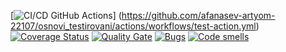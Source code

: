 [![CI/CD GitHub Actions](https://github.com/afanasev-artyom-22107/osnovi_testirovani/actions/workflows/test-action.yml/badge.svg)]
(https://github.com/afanasev-artyom-22107/osnovi_testirovani/actions/workflows/test-action.yml)
[![Coverage Status](https://coveralls.io/repos/github/Afanasev-Artyom-22107/osnovi_testirovani/badge.svg?branch=main)](https://coveralls.io/github/Afanasev-Artyom-22107/osnovi_testirovani?branch=main)
[![Quality Gate](https://sonarcloud.io/api/project_badges/measure?project=Afanasev-Artyom-22107_osnovi_testirovani&metric=alert_status)](https://sonarcloud.io/dashboard?id=Afanasev-Artyom-22107_osnovi_testirovani)
[![Bugs](https://sonarcloud.io/api/project_badges/measure?project=Afanasev-Artyom-22107_osnovi_testirovani&metric=bugs)](https://sonarcloud.io/summary/new_code?id=Afanasev-Artyom-22107_osnovi_testirovani)
[![Code smells](https://sonarcloud.io/api/project_badges/measure?project=gagarin221072022_task1&metric=code_smells)](https://sonarcloud.io/dashboard?id=Afanasev-Artyom-22107_osnovi_testirovani)
